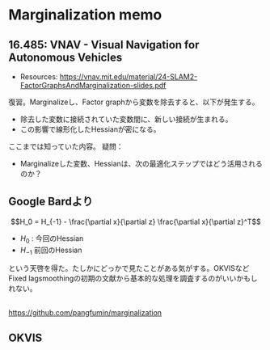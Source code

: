 # Marginalization memo
## 16.485: VNAV - Visual Navigation for Autonomous Vehicles
- Resources: https://vnav.mit.edu/material/24-SLAM2-FactorGraphsAndMarginalization-slides.pdf

復習。Marginalizeし、Factor graphから変数を除去すると、以下が発生する。
- 除去した変数に接続されていた変数間に、新しい接続が生まれる。
- この影響で線形化したHessianが密になる。

ここまでは知っていた内容。
疑問：
- Marginalizeした変数、Hessianは、次の最適化ステップではどう活用されるのか？

## Google Bardより
```math
H_0 = H_{-1} - \frac{\partial x}{\partial z} \frac{\partial x}{\partial z}^T
```

- $H_0$ : 今回のHessian
- $H_{-1}$ 前回のHessian

という天啓を得た。たしかにどっかで見たことがある気がする。OKVISなどFixed lagsmoothingの初期の文献から基本的な処理を調査するのがいいかもしれない。


##
https://github.com/pangfumin/marginalization

## OKVIS

